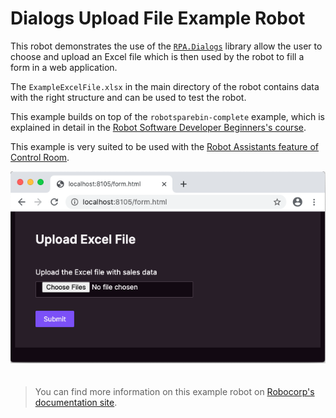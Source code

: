 # Dialogs Upload File Example Robot

This robot demonstrates the use of the [`RPA.Dialogs`](https://robocorp.com/docs/libraries/rpa-framework/rpa-dialogs) library allow the user to choose and upload an Excel file which is then used by the robot to fill a form in a web application.

The `ExampleExcelFile.xlsx` in the main directory of the robot contains data with the right structure and can be used to test the robot.

This example builds on top of the `robotsparebin-complete` example, which is explained in detail in the [Robot Software Developer Beginners's course](https://robocorp.com/docs/courses/beginners-course).

This example is very suited to be used with the [Robot Assistants feature of Control Room](https://robocorp.com/docs/control-room/operating-assistants/using-assistant-robots).

<img src="images/form-ui.png" style="margin-bottom:20px">

> You can find more information on this example robot on [Robocorp's documentation site](https://robocorp.com/docs/development-guide/dialogs-assistant/uploading-files).
